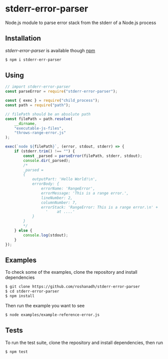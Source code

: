 # stderr-error-parser
Node.js module to parse error stack from the stderr of a Node.js process

## Installation
*stderr-error-parser* is available though [npm](https://npmjs.com/package/stderr-error-parser)
```sh
$ npm i stderr-err-parser
```

## Using
```javascript
// import stderr-error-parser
const parseError = require("stderr-error-parser");

const { exec } = require("child_process");
const path = require("path");

// filePath should be an absolute path
const filePath = path.resolve(
	__dirname,
	"executable-js-files",
	"throws-range-error.js"
);

exec(`node ${filePath}`, (error, stdout, stderr) => {
	if (stderr.trim() !== "") {
		const _parsed = parseError(filePath, stderr, stdout);
		console.dir(_parsed);
		/*
		_parsed =
		{
  			outputPart: 'Hello World!\n',
  			errorBody: {
				errorName: 'RangeError',
				errorMessage: 'This is a range error.',
				lineNumber: 2,
				columnNumber: 7,
				errorStack: 'RangeError: This is a range error.\n' +
				  '    at ....'
  			}
		}
		*/
	} else {
		console.log(stdout);
	}
});
```

## Examples
To check some of the examples, clone the repository and install dependencies
```sh
$ git clone https://github.com/roshanadh/stderr-error-parser
$ cd stderr-error-parser
$ npm install
```
Then run the example you want to see
```sh
$ node examples/example-reference-error.js
```

## Tests
To run the test suite, clone the repository and install dependencies, then run
```sh
$ npm test
```
